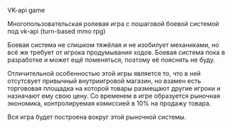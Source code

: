 VK-api game

Многопользовательская ролевая игра с пошаговой боевой системой под vk-api (turn-based mmo rpg)

Боевая система не слишком тяжёлая и не изобилует механиками, но всё же требует от игрока продумывания ходов. Боевая система пока в разработке и может ещё поменяться, поэтому её пояснять не буду.

Отличительной особенностью этой игры является то, что в ней отсутсвует привычный внутриигровой магазин, но взамен есть торгововая площадка на которой товары размещают другие игроки и назначают ему свою цену. Со временем в игре образуется рыночная экономика, контролируемая комиссией в 10% на продажу товара.

Вся игра будет построена вокруг этой рыночной системы.